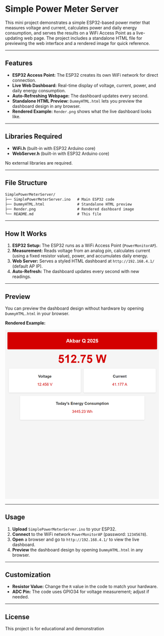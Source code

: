 # Simple Power Meter Server

This mini project demonstrates a simple ESP32-based power meter that measures voltage and current, calculates power and daily energy consumption, and serves the results on a WiFi Access Point as a live-updating web page. The project includes a standalone HTML file for previewing the web interface and a rendered image for quick reference.

---

## Features

- **ESP32 Access Point:** The ESP32 creates its own WiFi network for direct connection.
- **Live Web Dashboard:** Real-time display of voltage, current, power, and daily energy consumption.
- **Auto-Refreshing Webpage:** The dashboard updates every second.
- **Standalone HTML Preview:** `DummyHTML.html` lets you preview the dashboard design in any browser.
- **Rendered Example:** `Render.png` shows what the live dashboard looks like.

---

## Libraries Required

- **WiFi.h** (built-in with ESP32 Arduino core)
- **WebServer.h** (built-in with ESP32 Arduino core)

No external libraries are required.

---

## File Structure

```
SimplePowerMeterServer/
├── SimplePowerMeterServer.ino   # Main ESP32 code
├── DummyHTML.html               # Standalone HTML preview
├── Render.png                   # Rendered dashboard image
└── README.md                    # This file
```

---

## How It Works

1. **ESP32 Setup:** The ESP32 runs as a WiFi Access Point (`PowerMonitorAP`).
2. **Measurement:** Reads voltage from an analog pin, calculates current (using a fixed resistor value), power, and accumulates daily energy.
3. **Web Server:** Serves a styled HTML dashboard at `http://192.168.4.1/` (default AP IP).
4. **Auto-Refresh:** The dashboard updates every second with new readings.

---

## Preview

You can preview the dashboard design without hardware by opening `DummyHTML.html` in your browser.

**Rendered Example:**

![Rendered Dashboard](Render.png)

---

## Usage

1. **Upload** `SimplePowerMeterServer.ino` to your ESP32.
2. **Connect** to the WiFi network `PowerMonitorAP` (password: `12345678`).
3. **Open** a browser and go to `http://192.168.4.1/` to view the live dashboard.
4. **Preview** the dashboard design by opening `DummyHTML.html` in any browser.

---

## Customization

- **Resistor Value:** Change the `R` value in the code to match your hardware.
- **ADC Pin:** The code uses GPIO34 for voltage measurement; adjust if needed.

---

## License

This project is for educational and demonstration
